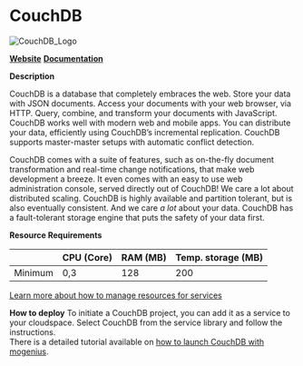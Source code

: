 ﻿# CouchDB

![CouchDB_Logo](https://api.mogenius.com/file/id/8f674d13-31b2-4839-9db7-27c0ec6b09f3)

**[Website](https://couchdb.apache.org)**
**[Documentation](https://docs.couchdb.org/en/stable/)**

**Description**


CouchDB is a database that completely embraces the web. Store your data with JSON documents. Access your documents with your web browser,  via HTTP.  Query,  combine, and  transform  your documents with  JavaScript. CouchDB works well with modern web and mobile apps. You can distribute your data, efficiently using CouchDB’s  incremental replication. CouchDB supports master-master setups with  automatic conflict  detection.

CouchDB comes with a suite of features, such as on-the-fly document transformation and real-time  change notifications, that make web development a breeze. It even comes with an easy to use web administration console, served directly out of CouchDB! We care a lot about  distributed scaling. CouchDB is highly available and partition tolerant, but is also  eventually consistent. And we care  _a lot_  about your data. CouchDB has a fault-tolerant storage engine that puts the safety of your data first.

**Resource Requirements**

||CPU (Core)|RAM (MB)  |Temp. storage (MB)|
|--|--|--|--|
| Minimum | 0,3 |128| 200 |

[Learn more about how to manage resources for services](./../cloud-management/resource-management.md)

**How to deploy**
To initiate a CouchDB project, you can add it as a service to your cloudspace. Select CouchDB from the service library and follow the instructions.  
There is a detailed tutorial available on [how to launch CouchDB with mogenius](./../tutorials/how-to-deploy-couchdb-in-the-cloud.md).

